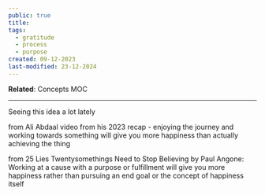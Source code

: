 ```yaml
---
public: true
title: 
tags:
  - gratitude
  - process
  - purpose
created: 09-12-2023
last-modified: 23-12-2024
---
```

**Related**: Concepts MOC

---
Seeing this idea a lot lately

from Ali Abdaal video from his 2023 recap - enjoying the journey and working towards something will give you more happiness than actually achieving the thing

from 25 Lies Twentysomethings Need to Stop Believing by Paul Angone:
Working at a cause with a purpose or fulfillment will give you more happiness rather than pursuing an end goal or the concept of happiness itself
